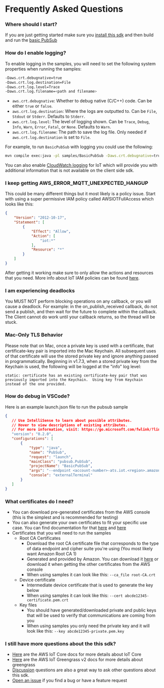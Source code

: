 # Frequently Asked Questions

### Where should I start?

If you are just getting started make sure you [install this sdk](https://github.com/aws/aws-iot-device-sdk-java-v2#installation) and then build and run the [basic PubSub](https://github.com/aws/aws-iot-device-sdk-java-v2/tree/main/samples#pubsub)

### How do I enable logging?

To enable logging in the samples, you will need to set the following system properties when running the samples:

```sh
-Daws.crt.debugnative=true
-Daws.crt.log.destination=File
-Daws.crt.log.level=Trace
-Daws.crt.log.filename=<path and filename>
```

* `aws.crt.debugnative`: Whether to debug native (C/C++) code. Can be either `true` or `false`.
* `aws.crt.log.destination`: Where the logs are outputted to. Can be `File`, `Stdout` or `Stderr`. Defaults to `Stderr`.
* `aws.crt.log.level`: The level of logging shown. Can be `Trace`, `Debug`, `Info`, `Warn`, `Error`, `Fatal`, or `None`. Defaults to `Warn`.
* `aws.crt.log.filename`: The path to save the log file. Only needed if `aws.crt.log.destination` is set to `File`.

For example, to run `BasicPubSub` with logging you could use the following:

```sh
mvn compile exec:java -pl samples/BasicPubSub -Daws.crt.debugnative=true -Daws.crt.log.level=Debug -Daws.crt.log.destionation=Stdout -Dexec.mainClass=pubsub.PubSub -Dexec.args='--endpoint <endpoint> --cert <path to cert> --key <path to key> --ca_file <path to ca file>'
```

You can also enable [CloudWatch logging](https://docs.aws.amazon.com/iot/latest/developerguide/cloud-watch-logs.html) for IoT which will provide you with additional information that is not available on the client side sdk.

### I keep getting AWS_ERROR_MQTT_UNEXPECTED_HANGUP

This could be many different things but it most likely is a policy issue. Start with using a super permissive IAM policy called AWSIOTFullAccess which looks like this:

``` json
{
    "Version": "2012-10-17",
    "Statement": [
        {
            "Effect": "Allow",
            "Action": [
                "iot:*"
            ],
            "Resource": "*"
        }
    ]
}
```

After getting it working make sure to only allow the actions and resources that you need. More info about IoT IAM policies can be found [here](https://docs.aws.amazon.com/iot/latest/developerguide/security_iam_service-with-iam.html).

### I am experiencing deadlocks

You MUST NOT perform blocking operations on any callback, or you will cause a deadlock. For example: in the on_publish_received callback, do not send a publish, and then wait for the future to complete within the callback. The Client cannot do work until your callback returns, so the thread will be stuck.

### Mac-Only TLS Behavior

Please note that on Mac, once a private key is used with a certificate, that certificate-key pair is imported into the Mac Keychain.  All subsequent uses of that certificate will use the stored private key and ignore anything passed in programmatically.  Beginning in v1.7.3, when a stored private key from the Keychain is used, the following will be logged at the "info" log level:

```
static: certificate has an existing certificate-key pair that was previously imported into the Keychain.  Using key from Keychain instead of the one provided.
```

### How do debug in VSCode?

Here is an example launch.json file to run the pubsub sample
 ``` json
 {
    // Use IntelliSense to learn about possible attributes.
    // Hover to view descriptions of existing attributes.
    // For more information, visit: https://go.microsoft.com/fwlink/?linkid=830387
    "version": "0.2.0",
    "configurations": [
        {
            "type": "java",
            "name": "PubSub",
            "request": "launch",
            "mainClass": "pubsub.PubSub",
            "projectName": "BasicPubSub",
            "args": "--endpoint <account-number>-ats.iot.<region>.amazonaws.com --ca_file <path to root-CA> --cert <path to cert> --key <path to key> --client-id test-client",
            "console": "externalTerminal"
        }
    ]
}
```

### What certificates do I need?

* You can download pre-generated certificates from the AWS console (this is the simplest and is recommended for testing)
* You can also generate your own certificates to fit your specific use case. You can find documentation for that [here](https://docs.aws.amazon.com/iot/latest/developerguide/x509-client-certs.html) and [here](https://iot-device-management.workshop.aws/en/provisioning-options.html)
* Certificates that you will need to run the samples
    * Root CA Certificates
        * Download the root CA certificate file that corresponds to the type of data endpoint and cipher suite you're using (You most likely want Amazon Root CA 1)
        * Generated and provided by Amazon. You can download it [here](https://www.amazontrust.com/repository/) or download it when getting the other certificates from the AWS console
        * When using samples it can look like this: `--ca_file root-CA.crt`
    * Device certificate
        * Intermediate device certificate that is used to generate the key below
        * When using samples it can look like this: `--cert abcde12345-certificate.pem.crt`
    * Key files
        * You should have generated/downloaded private and public keys that will be used to verify that communications are coming from you
        * When using samples you only need the private key and it will look like this: `--key abcde12345-private.pem.key`

### I still have more questions about the this sdk?

* [Here](https://docs.aws.amazon.com/iot/latest/developerguide/what-is-aws-iot.html) are the AWS IoT Core docs for more details about IoT Core
* [Here](https://docs.aws.amazon.com/greengrass/v2/developerguide/what-is-iot-greengrass.html) are the AWS IoT Greengrass v2 docs for more details about greengrass
* [Discussion](https://github.com/aws/aws-iot-device-sdk-java-v2/discussions) questions are also a great way to ask other questions about this sdk.
* [Open an issue](https://github.com/aws/aws-iot-device-sdk-java-v2/issues) if you find a bug or have a feature request

